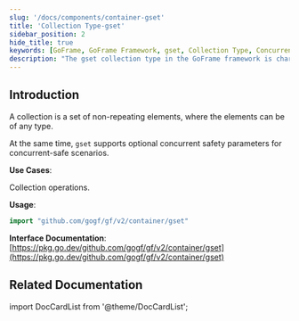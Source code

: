 ```yaml
---
slug: '/docs/components/container-gset'
title: 'Collection Type-gset'
sidebar_position: 2
hide_title: true
keywords: [GoFrame, GoFrame Framework, gset, Collection Type, Concurrent Safety, Element Collection, Go Language, Collection Operation, GoFrame Framework, Collection Interface]
description: "The gset collection type in the GoFrame framework is characterized by a set of non-repeating elements, supporting elements of any type. gset provides a concurrent safety option, making it an efficient tool for collection operations, suitable for application in the Go language. Detailed usage instructions and interface documentation links are provided for developers to consult."
---
```


## Introduction

A collection is a set of non-repeating elements, where the elements can be of any type.

At the same time, `gset` supports optional concurrent safety parameters for concurrent-safe scenarios.

**Use Cases**:

Collection operations.

**Usage**:

```go
import "github.com/gogf/gf/v2/container/gset"
```

**Interface Documentation**: [https://pkg.go.dev/github.com/gogf/gf/v2/container/gset](https://pkg.go.dev/github.com/gogf/gf/v2/container/gset)

## Related Documentation
import DocCardList from '@theme/DocCardList';

<DocCardList />